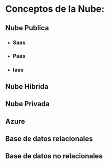 # Conceptos de la Nube:

## **Nube Publica**

- ### **Saas**
- ### **Paas**
- ### **Iaas**

## **Nube Hibrida**

## **Nube Privada**
## **Azure**

## **Base de datos relacionales**
## **Base de datos no relacionales**


